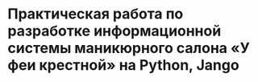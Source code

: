 # Практическая работа по разработке информационной системы маникюрного салона «У феи крестной» на Python, Jango
